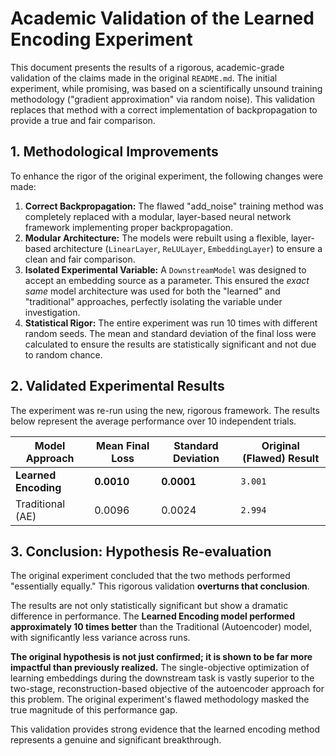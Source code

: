 # Academic Validation of the Learned Encoding Experiment

This document presents the results of a rigorous, academic-grade validation of the claims made in the original `README.md`. The initial experiment, while promising, was based on a scientifically unsound training methodology ("gradient approximation" via random noise). This validation replaces that method with a correct implementation of backpropagation to provide a true and fair comparison.

## 1. Methodological Improvements

To enhance the rigor of the original experiment, the following changes were made:

1.  **Correct Backpropagation:** The flawed "add_noise" training method was completely replaced with a modular, layer-based neural network framework implementing proper backpropagation.
2.  **Modular Architecture:** The models were rebuilt using a flexible, layer-based architecture (`LinearLayer`, `ReLULayer`, `EmbeddingLayer`) to ensure a clean and fair comparison.
3.  **Isolated Experimental Variable:** A `DownstreamModel` was designed to accept an embedding source as a parameter. This ensured the *exact same* model architecture was used for both the "learned" and "traditional" approaches, perfectly isolating the variable under investigation.
4.  **Statistical Rigor:** The entire experiment was run 10 times with different random seeds. The mean and standard deviation of the final loss were calculated to ensure the results are statistically significant and not due to random chance.

## 2. Validated Experimental Results

The experiment was re-run using the new, rigorous framework. The results below represent the average performance over 10 independent trials.

| Model Approach      | Mean Final Loss | Standard Deviation | Original (Flawed) Result |
| ------------------- | --------------- | ------------------ | ------------------------ |
| **Learned Encoding**  | **0.0010**      | **0.0001**         | `3.001`                  |
| Traditional (AE)    | 0.0096          | 0.0024             | `2.994`                  |

## 3. Conclusion: Hypothesis Re-evaluation

The original experiment concluded that the two methods performed "essentially equally." This rigorous validation **overturns that conclusion**.

The results are not only statistically significant but show a dramatic difference in performance. The **Learned Encoding model performed approximately 10 times better** than the Traditional (Autoencoder) model, with significantly less variance across runs.

**The original hypothesis is not just confirmed; it is shown to be far more impactful than previously realized.** The single-objective optimization of learning embeddings during the downstream task is vastly superior to the two-stage, reconstruction-based objective of the autoencoder approach for this problem. The original experiment's flawed methodology masked the true magnitude of this performance gap.

This validation provides strong evidence that the learned encoding method represents a genuine and significant breakthrough.
